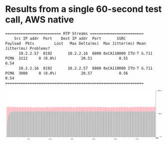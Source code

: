 # Results from a single 60-second test call, AWS native

```
========================= RTP Streams ========================
    Src IP addr  Port    Dest IP addr  Port       SSRC          Payload  Pkts         Lost   Max Delta(ms)  Max Jitter(ms) Mean Jitter(ms) Problems?
      10.2.2.57  8192       10.2.2.16  6000 0xCA110000 ITU-T G.711 PCMA  3112     0 (0.0%)           20.51            0.55            0.54 
      10.2.2.16  8192       10.2.2.57  6000 0xCA110000 ITU-T G.711 PCMA  3000     0 (0.0%)           20.57            0.56            0.54 
==============================================================
```

![Jitter at start of single call](https://raw.githubusercontent.com/jdeglopper/aws-sipp/master/results/aws-single-call.png)
